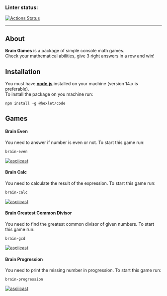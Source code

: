 ### Linter status:
[![Actions Status](https://github.com/nikolayakhmetyanov/frontend-project-lvl1/workflows/hexlet-check/badge.svg)](https://github.com/nikolayakhmetyanov/frontend-project-lvl1/actions)

* * *
## About
**Brain Games** is a package of simple console math games. <br>
Check your mathematical abilities, give 3 right answers in a row and win!

## Installation
You must have [**node.js**](https://nodejs.org/en/) installed on your machine (version 14.x is preferable). <br>
To install the package on you machine run:
<pre><code>npm install -g @hexlet/code</code></pre>

## Games
#### Brain Even
You need to answer if number is even or not. To start this game run:
<pre><code>brain-even</code></pre>
[![asciicast](https://asciinema.org/a/Xl2QM3fHlkyww9mrYP0LgLuQM.svg)](https://asciinema.org/a/Xl2QM3fHlkyww9mrYP0LgLuQM)

#### Brain Calc
You need to calculate the result of the expression. To start this game run:
<pre><code>brain-calc</code></pre>
[![asciicast](https://asciinema.org/a/YbxXS3EITuW44dRhoNv13Usvx.svg)](https://asciinema.org/a/YbxXS3EITuW44dRhoNv13Usvx)

#### Brain Greatest Common Divisor
You need to find the greatest common divisor of given numbers. To start this game run:
<pre><code>brain-gcd</code></pre>
[![asciicast](https://asciinema.org/a/9C4Tr7GYhbV7HDtGArsp6tsY5.svg)](https://asciinema.org/a/9C4Tr7GYhbV7HDtGArsp6tsY5)

#### Brain Progression
You need to print the missing number in progression. To start this game run:
<pre><code>brain-progression</code></pre>
[![asciicast](https://asciinema.org/a/D9By94SKU50OriWzYxoImxz23.svg)](https://asciinema.org/a/D9By94SKU50OriWzYxoImxz23)
